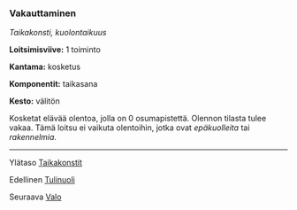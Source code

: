 ### Vakauttaminen

*Taikakonsti, kuolontaikuus*

**Loitsimisviive:** 1 toiminto

**Kantama:** kosketus

**Komponentit:** taikasana

**Kesto:** välitön

Kosketat elävää olentoa, jolla on 0 osumapistettä. Olennon tilasta tulee vakaa. Tämä loitsu ei vaikuta olentoihin, jotka ovat *epäkuolleita* tai *rakennelmia*.

----

Ylätaso [Taikakonstit](0_piirin_taikakonstit)

Edellinen [Tulinuoli](Tulinuoli)

Seuraava [Valo](Valo)